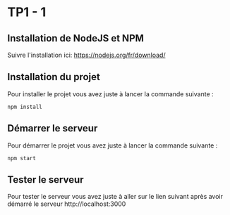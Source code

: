 # TP1 - 1

## Installation de NodeJS et NPM

Suivre l'installation ici: https://nodejs.org/fr/download/

## Installation du projet

Pour installer le projet vous avez juste à lancer la commande suivante :

```shell
npm install
```

## Démarrer le serveur

Pour démarrer le projet vous avez juste à lancer la commande suivante :

```shell
npm start
```

## Tester le serveur

Pour tester le serveur vous avez juste à aller sur le lien suivant après avoir démarré le serveur http://localhost:3000